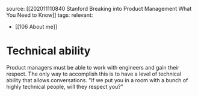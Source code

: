 source: [[202011110840 Stanford Breaking into Product Management What You Need to Know]]
tags: 
relevant: 
- [[106 About me]]

# Technical ability

Product managers must be able to work with engineers and gain their respect. The only way to accomplish this is to have a level of technical ability that allows conversations. "If we put you in a room with a bunch of highly technical people, will they respect you?"
